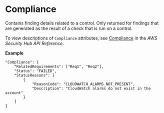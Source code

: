 # Compliance<a name="asff-compliance"></a>

Contains finding details related to a control\. Only returned for findings that are generated as the result of a check that is run on a control\.

To view descriptions of `Compliance` attributes, see [Compliance](https://docs.aws.amazon.com/securityhub/1.0/APIReference/API_Compliance.html) in the *AWS Security Hub API Reference*\.

**Example**

```
"Compliance": {
    "RelatedRequirements": ["Req1", "Req2"],
    "Status": "FAILED",
    "StatusReasons": [
        {
            "ReasonCode": "CLOUDWATCH_ALARMS_NOT_PRESENT",
            "Description": "CloudWatch alarms do not exist in the account"
        }
    ]
}
```